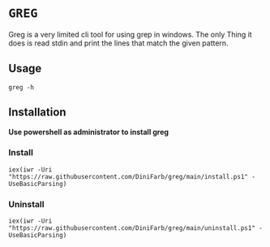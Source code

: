 # `GREG`
Greg is a very limited cli tool for using grep in windows. The only Thing it does is read stdin and print the lines that match the given pattern. 

## Usage
```shell
greg -h
```

## Installation
**Use powershell as administrator to install greg**

### Install
```shell
iex(iwr -Uri "https://raw.githubusercontent.com/DiniFarb/greg/main/install.ps1" -UseBasicParsing)
```
### Uninstall
```shell
iex(iwr -Uri "https://raw.githubusercontent.com/DiniFarb/greg/main/uninstall.ps1" -UseBasicParsing)
```

